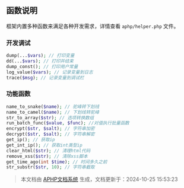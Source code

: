 ## 函数说明

框架内置多种函数来满足各种开发需求，详情查看 `aphp/helper.php` 文件。

### 开发调试

```php
dump(...$vars); // 打印变量
dd(...$vars); // 打印并结束
dump_const(); // 打印用户常量
log_value($vars); // 记录变量到日志
trace($msg); // 记录变量到调试栏
```

### 功能函数

```php
name_to_snake($name); // 驼峰转下划线
name_to_camel($name); // 下划线转驼峰
str_to_array($str); // 选项转换数组
run_batch_func($value, $func); //对值执行批量函数
encrypt($str, $salt); // 字符串加密
decrypt($str, $salt); // 字符串解密
get_ip(); // 获取ip
get_int_ip(); // 获取int类型ip
clear_html($str); // 清理html代码
remove_xss($str); // 清除xss脚本
get_time_ago(int $time); // 时间多久之前
str_substr($str, 10); // 字符串截取
```

>本文档由 [APHP文档系统](https://doc.aphp.top) 生成，文档更新于：2024-10-25 15:53:23